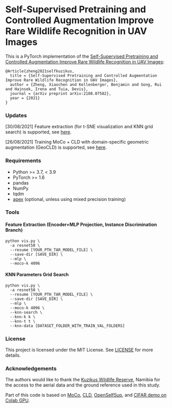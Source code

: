 # Self-Supervised Pretraining and Controlled Augmentation Improve Rare Wildlife Recognition in UAV Images

This is a PyTorch implementation of the [Self-Supervised Pretraining and Controlled Augmentation Improve Rare Wildlife Recognition in UAV Images](https://arxiv.org/abs/2108.07582):
```
@Article{zheng2021selfkuzikus,
  title = {Self-Supervised Pretraining and Controlled Augmentation Improve Rare Wildlife Recognition in UAV Images},
  author = {Zheng, Xiaochen and Kellenberger, Benjamin and Gong, Rui and Hajnsek, Irena and Tuia, Devis},
  journal = {arXiv preprint arXiv:2108.07582},
  year = {2021}
}
```

### Updates
[30/08/2021] Feature extraction (for t-SNE visualization and KNN grid search) is supported, see [here](cld/vis.py).

[26/08/2021] Training MoCo + CLD with domain-specific geometric augmentation (GeoCLD) is supported, see [here](cld/pretrain_cld_geo_color_shared_head.sh).

### Requirements
* Python >= 3.7, < 3.9
* PyTorch >= 1.6
* pandas
* NumPy
* tqdm
* [apex](https://github.com/NVIDIA/apex) (optional, unless using mixed precision training)

### Tools
#### Feature Extraction (Encoder+MLP Projection, Instance Discrimination Branch)
```shell
python vis.py \
  -a resnet50 \
  --resume [YOUR_PTH_TAR_MODEL_FILE] \
  --save-dir [SAVE_DIR] \
  --mlp \
  --moco-k 4096 
```
#### KNN Parameters Grid Search
```shell
python vis.py \
  -a resnet50 \
  --resume [YOUR_PTH_TAR_MODEL_FILE] \
  --save-dir [SAVE_DIR] \
  --mlp \
  --moco-k 4096 \
  --knn-search \
  --knn-k k \
  --knn-t t \
  --knn-data [DATASET_FOLDER_WITH_TRAIN_VAL_FOLDERS]
```


### License
This project is licensed under the MIT License. See [LICENSE](LICENSE) for more details. 

### Acknowledgements
The authors would like to thank the [Kuzikus Wildlife Reserve](https://www.kuzikus-namibia.de), Namibia for the access to the aerial data and the ground reference used in this study.

Part of this code is based on [MoCo](https://github.com/facebookresearch/moco), [CLD](https://github.com/frank-xwang/CLD-UnsupervisedLearning), [OpenSelfSup](https://github.com/open-mmlab/OpenSelfSup), and [CIFAR demo on Colab GPU](https://colab.research.google.com/github/facebookresearch/moco/blob/colab-notebook/colab/moco_cifar10_demo.ipynb).
